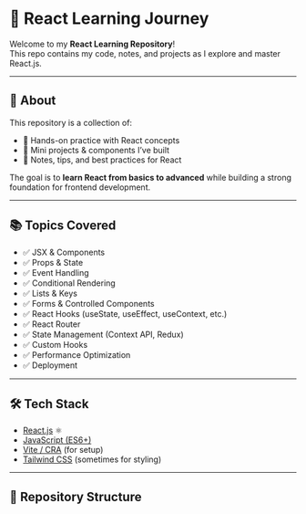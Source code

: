 

# 🚀 React Learning Journey

Welcome to my **React Learning Repository**!  
This repo contains my code, notes, and projects as I explore and master React.js.

---

## 📌 About
This repository is a collection of:
- 🔹 Hands-on practice with React concepts  
- 🔹 Mini projects & components I’ve built  
- 🔹 Notes, tips, and best practices for React  

The goal is to **learn React from basics to advanced** while building a strong foundation for frontend development.

---

## 📚 Topics Covered
- ✅ JSX & Components  
- ✅ Props & State  
- ✅ Event Handling  
- ✅ Conditional Rendering  
- ✅ Lists & Keys  
- ✅ Forms & Controlled Components  
- ✅ React Hooks (useState, useEffect, useContext, etc.)  
- ✅ React Router  
- ✅ State Management (Context API, Redux)  
- ✅ Custom Hooks  
- ✅ Performance Optimization  
- ✅ Deployment  

---

## 🛠️ Tech Stack
- [React.js](https://react.dev/) ⚛️  
- [JavaScript (ES6+)](https://developer.mozilla.org/en-US/docs/Web/JavaScript)  
- [Vite / CRA](https://vitejs.dev/) (for setup)  
- [Tailwind CSS](https://tailwindcss.com/) (sometimes for styling)  

---

## 📂 Repository Structure
